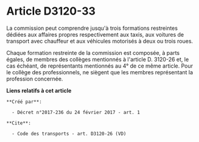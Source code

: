 # Article D3120-33

La commission peut comprendre jusqu'à trois formations restreintes dédiées aux affaires propres respectivement aux taxis, aux
voitures de transport avec chauffeur et aux véhicules motorisés à deux ou trois roues. 

Chaque formation restreinte de la commission est composée, à parts égales, de membres des collèges mentionnés à l'article D.
3120-26 et, le cas échéant, de représentants mentionnés au 4° de ce même article. Pour le collège des professionnels, ne
siègent que les membres représentant la profession concernée.

**Liens relatifs à cet article**

	**Créé par**:

	  - Décret n°2017-236 du 24 février 2017 - art. 1

	**Cite**:

	  - Code des transports - art. D3120-26 (VD)
